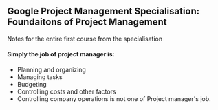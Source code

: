 ## Google Project Management Specialisation: Foundaitons of Project Management
Notes for the entire first course from the specialisation

#### Simply the job of project manager is:
- Planning and organizing
- Managing tasks
- Budgeting
- Controlling costs and other factors
- Controlling company operations is not one of Project manager's job.

#### 
